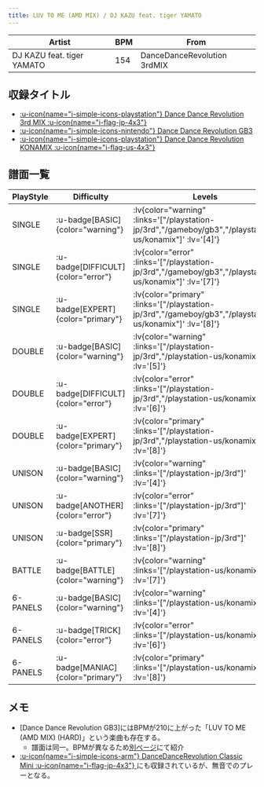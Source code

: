 ```yaml
---
title: LUV TO ME (AMD MIX) / DJ KAZU feat. tiger YAMATO
---
```


|Artist|BPM|From|
|------|---|----|
|DJ KAZU feat. tiger YAMATO|154|DanceDanceRevolution 3rdMIX|

## 収録タイトル

- [ :u-icon{name="i-simple-icons-playstation"} Dance Dance Revolution 3rd MIX :u-icon{name="i-flag-jp-4x3"} ](/playstation-jp/3rd)
- [ :u-icon{name="i-simple-icons-nintendo"} Dance Dance Revolution GB3](/gameboy/gb3)
- [ :u-icon{name="i-simple-icons-playstation"} Dance Dance Revolution KONAMIX :u-icon{name="i-flag-us-4x3"} ](/playstation-us/konamix)

## 譜面一覧

|PlayStyle|Difficulty|Levels|Notes|Movie|
|---------|----------|------|-----|-----|
|SINGLE| :u-badge[BASIC]{color="warning"} | :lv{color="warning" :links='["/playstation-jp/3rd","/gameboy/gb3","/playstation-us/konamix"]' :lv='[4]'} |203/0||
|SINGLE| :u-badge[DIFFICULT]{color="error"} | :lv{color="error" :links='["/playstation-jp/3rd","/gameboy/gb3","/playstation-us/konamix"]' :lv='[7]'} |270/0||
|SINGLE| :u-badge[EXPERT]{color="primary"} | :lv{color="primary" :links='["/playstation-jp/3rd","/gameboy/gb3","/playstation-us/konamix"]' :lv='[8]'} |353/0||
|DOUBLE| :u-badge[BASIC]{color="warning"} | :lv{color="warning" :links='["/playstation-jp/3rd","/playstation-us/konamix"]' :lv='[5]'} |217/0||
|DOUBLE| :u-badge[DIFFICULT]{color="error"} | :lv{color="error" :links='["/playstation-jp/3rd","/playstation-us/konamix"]' :lv='[6]'} |228/0||
|DOUBLE| :u-badge[EXPERT]{color="primary"} | :lv{color="primary" :links='["/playstation-jp/3rd","/playstation-us/konamix"]' :lv='[8]'} |352/0||
|UNISON| :u-badge[BASIC]{color="warning"} | :lv{color="warning" :links='["/playstation-jp/3rd"]' :lv='[4]'} |||
|UNISON| :u-badge[ANOTHER]{color="error"} | :lv{color="error" :links='["/playstation-jp/3rd"]' :lv='[7]'} |||
|UNISON| :u-badge[SSR]{color="primary"} | :lv{color="primary" :links='["/playstation-jp/3rd"]' :lv='[8]'} |||
|BATTLE| :u-badge[BATTLE]{color="warning"} | :lv{color="warning" :links='["/playstation-us/konamix"]' :lv='[7]'} |||
|6-PANELS| :u-badge[BASIC]{color="warning"} | :lv{color="warning" :links='["/playstation-us/konamix"]' :lv='[4]'} |175/0||
|6-PANELS| :u-badge[TRICK]{color="error"} | :lv{color="error" :links='["/playstation-us/konamix"]' :lv='[6]'} |214/0||
|6-PANELS| :u-badge[MANIAC]{color="primary"} | :lv{color="primary" :links='["/playstation-us/konamix"]' :lv='[8]'} |351/0||

## メモ

- [Dance Dance Revolution GB3]にはBPMが210に上がった「LUV TO ME (AMD MIX) (HARD)」という楽曲も存在する。
  - 譜面は同一。BPMが異なるため[別ページ](/gameboy/gb3/luv-to-me-amd-hard)にて紹介
- [ :u-icon{name="i-simple-icons-arm"} DanceDanceRevolution Classic Mini :u-icon{name="i-flag-jp-4x3"} ](/other/classic-mini)にも収録されているが、無音でのプレーとなる。
